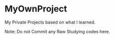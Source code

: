 # MyOwnProject
My Private Projects based on what I learned.

Note:
Do not Commit any Raw Studying codes here.
